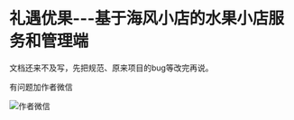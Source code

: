 # 礼遇优果---基于海风小店的水果小店服务和管理端

文档还来不及写，先把规范、原来项目的bug等改完再说。

有问题加作者微信

![作者微信](http://ssdfkeavi.hn-bkt.clouddn.com/c5e17451ece7de37c65a770b1fd3aa2.jpg)
